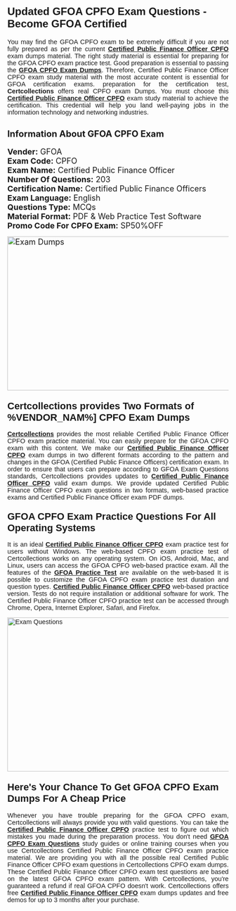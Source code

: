 <h1><span style="font-size:24px"><span style="font-family:Calibri,sans-serif"><strong>Updated GFOA CPFO Exam Questions - Become GFOA Certified</strong></span></span></h1> <p style="text-align:justify"><span style="font-size:11pt"><span style="font-family:Calibri,sans-serif">You may find the GFOA CPFO exam to be extremely difficult if you are not fully prepared as per the current <u><strong>Certified Public Finance Officer CPFO</strong></u> exam dumps material. The right study material is essential for preparing for the GFOA CPFO exam practice test. Good preparation is essential to passing the <a href="https://www.certcollections.com/cpfo-exam-questions"><u><strong>GFOA CPFO Exam Dumps</strong></u></a>. Therefore, Certified Public Finance Officer CPFO exam study material with the most accurate content is essential for GFOA certification exams. preparation for the certification test, <strong>Certcollections</strong> offers real CPFO exam Dumps. You must choose this <u><strong>Certified Public Finance Officer CPFO</strong></u> exam study material to achieve the certification. This credential will help you land well-paying jobs in the information technology and networking industries.</span></span></p> <h2 style="text-align:justify"><strong><span style="font-size:20px">Information About GFOA CPFO Exam</span></strong></h2> <p style="text-align:justify"><span style="font-size:18px"><strong>Vender:</strong> GFOA<br /> <strong>Exam Code:</strong> CPFO<br /> <strong>Exam Name:</strong> Certified Public Finance Officer<br /> <strong>Number Of Questions:</strong> 203<br /> <strong>Certification Name:</strong> Certified Public Finance Officers<br /> <strong>Exam Language:</strong> English<br /> <strong>Questions Type:</strong> MCQs<br /> <strong>Material Format:</strong> PDF & Web Practice Test Software<br /> <strong>Promo Code For CPFO Exam:</strong> SP50%OFF</span></p> <p style="text-align:justify"><span style="font-size:18px"><a href="https://www.certcollections.com/cpfo-exam-questions" rel="no-follow"><img alt="Exam Dumps" src="https://www.certcollections.com/uploads/content/certcollections.jpg" style="height:350px; width:750px" /></a></span></p> <h3><span style="font-size:22px"><span style="font-family:Calibri,sans-serif"><strong>Certcollections provides Two Formats of %VENDOR_NAM%] CPFO Exam Dumps</strong></span></span></h3> <p style="text-align:justify"><span style="font-size:11pt"><span style="font-family:Calibri,sans-serif"><a href="https://www.certcollections.com/"><u><strong>Certcollections</strong></u></a> provides the most reliable Certified Public Finance Officer CPFO exam practice material. You can easily prepare for the GFOA CPFO exam with this content. We make our <u><strong>Certified Public Finance Officer CPFO</strong></u> exam dumps in two different formats according to the pattern and changes in the GFOA (Certified Public Finance Officers) certification exam. In order to ensure that users can prepare according to GFOA Exam Questions standards, Certcollections provides updates to <u><strong>Certified Public Finance Officer CPFO</strong></u> valid exam dumps. We provide updated Certified Public Finance Officer CPFO exam questions in two formats, web-based practice exams and Certified Public Finance Officer exam PDF dumps.</span></span></p> <h3><span style="font-size:22px"><span style="font-family:Calibri,sans-serif"><strong>GFOA CPFO Exam Practice Questions For All Operating Systems</strong></span></span></h3> <p style="text-align:justify"><span style="font-size:11pt"><span style="font-family:Calibri,sans-serif">It is an ideal <u><strong>Certified Public Finance Officer CPFO</strong></u> exam practice test for users without Windows. The web-based CPFO exam practice test of Certcollections works on any operating system. On iOS, Android, Mac, and Linux, users can access the GFOA CPFO web-based practice exam. All the features of the <a href="https://www.certcollections.com/gfoa-exam-dumps"><u><strong>GFOA Practice Test</strong></u></a> are available on the web-based It is possible to customize the GFOA CPFO exam practice test duration and question types. <u><strong>Certified Public Finance Officer CPFO</strong></u> web-based practice version. Tests do not require installation or additional software for work. The Certified Public Finance Officer CPFO practice test can be accessed through Chrome, Opera, Internet Explorer, Safari, and Firefox.</span></span></p> <p style="text-align:justify"><span style="font-size:11pt"><span style="font-family:Calibri,sans-serif"><a href="https://www.certcollections.com/cpfo-exam-questions" rel="no-follow"><img alt="Exam Questions" src="https://www.certcollections.com/uploads/content/55597321.jpg" style="height:350px; width:750px" /></a></span></span></p> <h3><span style="font-size:22px"><span style="font-family:Calibri,sans-serif"><strong>Here's Your Chance To Get GFOA CPFO Exam Dumps For A Cheap Price</strong></span></span></h3> <p style="text-align:justify"><span style="font-size:11pt"><span style="font-family:Calibri,sans-serif">Whenever you have trouble preparing for the GFOA CPFO exam, Certcollections will always provide you with valid questions. You can take the <u><strong>Certified Public Finance Officer CPFO</strong></u> practice test to figure out which mistakes you made during the preparation process. You don't need <a href="https://www.certcollections.com/cpfo-exam-questions"><u><strong>GFOA CPFO Exam Questions</strong></u></a> study guides or online training courses when you use Certcollections Certified Public Finance Officer CPFO exam practice material. We are providing you with all the possible real Certified Public Finance Officer CPFO exam questions in Certcollections CPFO exam dumps. These Certified Public Finance Officer CPFO exam test questions are based on the latest GFOA CPFO exam pattern. With Certcollections, you're guaranteed a refund if real GFOA CPFO doesn't work. Certcollections offers free <u><strong>Certified Public Finance Officer CPFO</strong></u> exam dumps updates and free demos for up to 3 months after your purchase.</span></span></p>
